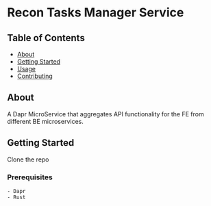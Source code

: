 # Recon Tasks Manager Service

## Table of Contents

- [About](#about)
- [Getting Started](#getting_started)
- [Usage](#usage)
- [Contributing](../CONTRIBUTING.md)

## About <a name = "about"></a>

A Dapr MicroService that aggregates API functionality for the FE from different BE microservices.

## Getting Started <a name = "getting_started"></a>

Clone the repo

### Prerequisites
```
- Dapr
- Rust
```


